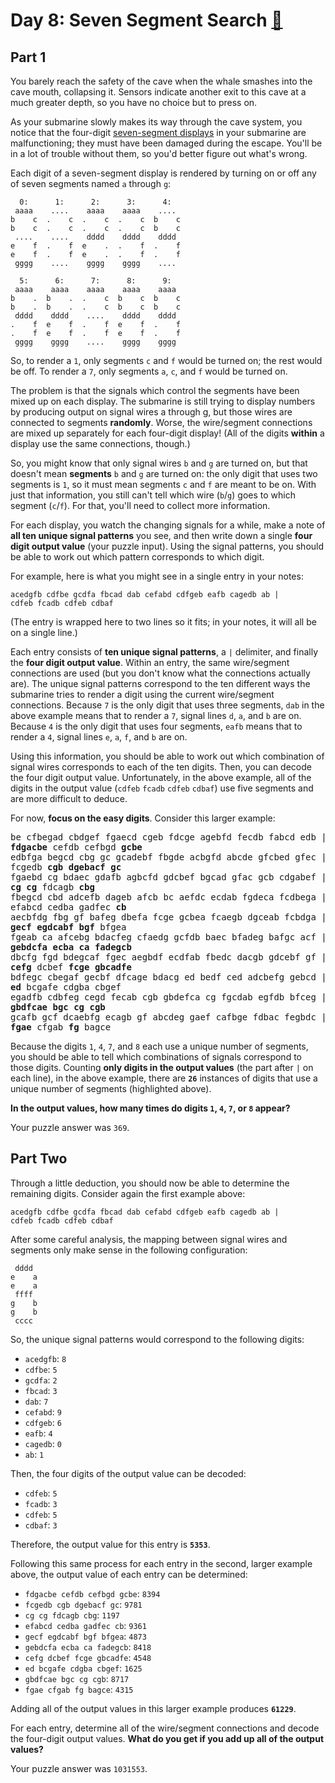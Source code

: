 # Day 8: Seven Segment Search [🔗](https://adventofcode.com/2021/day/8)

## Part 1

You barely reach the safety of the cave when the whale smashes into the cave mouth, collapsing it. Sensors indicate another exit to this cave at a much greater depth, so you have no choice but to press on.

As your submarine slowly makes its way through the cave system, you notice that the four-digit [seven-segment displays](https://en.wikipedia.org/wiki/Seven-segment_display) in your submarine are malfunctioning; they must have been damaged during the escape. You'll be in a lot of trouble without them, so you'd better figure out what's wrong.

Each digit of a seven-segment display is rendered by turning on or off any of seven segments named `a` through `g`:

```
  0:      1:      2:      3:      4:
 aaaa    ....    aaaa    aaaa    ....
b    c  .    c  .    c  .    c  b    c
b    c  .    c  .    c  .    c  b    c
 ....    ....    dddd    dddd    dddd
e    f  .    f  e    .  .    f  .    f
e    f  .    f  e    .  .    f  .    f
 gggg    ....    gggg    gggg    ....

  5:      6:      7:      8:      9:
 aaaa    aaaa    aaaa    aaaa    aaaa
b    .  b    .  .    c  b    c  b    c
b    .  b    .  .    c  b    c  b    c
 dddd    dddd    ....    dddd    dddd
.    f  e    f  .    f  e    f  .    f
.    f  e    f  .    f  e    f  .    f
 gggg    gggg    ....    gggg    gggg
```

So, to render a `1`, only segments `c` and `f` would be turned on; the rest would be off. To render a `7`, only segments `a`, `c`, and `f` would be turned on.

The problem is that the signals which control the segments have been mixed up on each display. The submarine is still trying to display numbers by producing output on signal wires a through g, but those wires are connected to segments **randomly**. Worse, the wire/segment connections are mixed up separately for each four-digit display! (All of the digits **within** a display use the same connections, though.)

So, you might know that only signal wires `b` and `g` are turned on, but that doesn't mean **segments** `b` and `g` are turned on: the only digit that uses two segments is `1`, so it must mean segments `c` and `f` are meant to be on. With just that information, you still can't tell which wire (`b`/`g`) goes to which segment (`c`/`f`). For that, you'll need to collect more information.

For each display, you watch the changing signals for a while, make a note of **all ten unique signal patterns** you see, and then write down a single **four digit output value** (your puzzle input). Using the signal patterns, you should be able to work out which pattern corresponds to which digit.

For example, here is what you might see in a single entry in your notes:

```
acedgfb cdfbe gcdfa fbcad dab cefabd cdfgeb eafb cagedb ab |
cdfeb fcadb cdfeb cdbaf
```

(The entry is wrapped here to two lines so it fits; in your notes, it will all be on a single line.)

Each entry consists of **ten unique signal patterns**, a `|` delimiter, and finally the **four digit output value**. Within an entry, the same wire/segment connections are used (but you don't know what the connections actually are). The unique signal patterns correspond to the ten different ways the submarine tries to render a digit using the current wire/segment connections. Because `7` is the only digit that uses three segments, `dab` in the above example means that to render a `7`, signal lines `d`, `a`, and `b` are on. Because `4` is the only digit that uses four segments, `eafb` means that to render a `4`, signal lines `e`, `a`, `f`, and `b` are on.

Using this information, you should be able to work out which combination of signal wires corresponds to each of the ten digits. Then, you can decode the four digit output value. Unfortunately, in the above example, all of the digits in the output value (`cdfeb` `fcadb` `cdfeb` `cdbaf`) use five segments and are more difficult to deduce.

For now, **focus on the easy digits**. Consider this larger example:

<pre>
be cfbegad cbdgef fgaecd cgeb fdcge agebfd fecdb fabcd edb |
<b>fdgacbe</b> cefdb cefbgd <b>gcbe</b>
edbfga begcd cbg gc gcadebf fbgde acbgfd abcde gfcbed gfec |
fcgedb <b>cgb</b> <b>dgebacf</b> <b>gc</b>
fgaebd cg bdaec gdafb agbcfd gdcbef bgcad gfac gcb cdgabef |
<b>cg</b> <b>cg</b> fdcagb <b>cbg</b>
fbegcd cbd adcefb dageb afcb bc aefdc ecdab fgdeca fcdbega |
efabcd cedba gadfec <b>cb</b>
aecbfdg fbg gf bafeg dbefa fcge gcbea fcaegb dgceab fcbdga |
<b>gecf</b> <b>egdcabf</b> <b>bgf</b> bfgea
fgeab ca afcebg bdacfeg cfaedg gcfdb baec bfadeg bafgc acf |
<b>gebdcfa</b> <b>ecba</b> <b>ca</b> <b>fadegcb</b>
dbcfg fgd bdegcaf fgec aegbdf ecdfab fbedc dacgb gdcebf gf |
<b>cefg</b> dcbef <b>fcge</b> <b>gbcadfe</b>
bdfegc cbegaf gecbf dfcage bdacg ed bedf ced adcbefg gebcd |
<b>ed</b> bcgafe cdgba cbgef
egadfb cdbfeg cegd fecab cgb gbdefca cg fgcdab egfdb bfceg |
<b>gbdfcae</b> <b>bgc</b> <b>cg</b> <b>cgb</b>
gcafb gcf dcaebfg ecagb gf abcdeg gaef cafbge fdbac fegbdc |
<b>fgae</b> cfgab <b>fg</b> bagce
</pre>

Because the digits `1`, `4`, `7`, and `8` each use a unique number of segments, you should be able to tell which combinations of signals correspond to those digits. Counting **only digits in the output values** (the part after `|` on each line), in the above example, there are **`26`** instances of digits that use a unique number of segments (highlighted above).

**In the output values, how many times do digits `1`, `4`, `7`, or `8` appear?**

Your puzzle answer was `369`.

## Part Two

Through a little deduction, you should now be able to determine the remaining digits. Consider again the first example above:

```
acedgfb cdfbe gcdfa fbcad dab cefabd cdfgeb eafb cagedb ab |
cdfeb fcadb cdfeb cdbaf
```

After some careful analysis, the mapping between signal wires and segments only make sense in the following configuration:

```
 dddd
e    a
e    a
 ffff
g    b
g    b
 cccc
```

So, the unique signal patterns would correspond to the following digits:

- `acedgfb`: `8`
- `cdfbe`: `5`
- `gcdfa`: `2`
- `fbcad`: `3`
- `dab`: `7`
- `cefabd`: `9`
- `cdfgeb`: `6`
- `eafb`: `4`
- `cagedb`: `0`
- `ab`: `1`

Then, the four digits of the output value can be decoded:

- `cdfeb`: `5`
- `fcadb`: `3`
- `cdfeb`: `5`
- `cdbaf`: `3`

Therefore, the output value for this entry is **`5353`**.

Following this same process for each entry in the second, larger example above, the output value of each entry can be determined:

- `fdgacbe cefdb cefbgd gcbe`: `8394`
- `fcgedb cgb dgebacf gc`: `9781`
- `cg cg fdcagb cbg`: `1197`
- `efabcd cedba gadfec cb`: `9361`
- `gecf egdcabf bgf bfgea`: `4873`
- `gebdcfa ecba ca fadegcb`: `8418`
- `cefg dcbef fcge gbcadfe`: `4548`
- `ed bcgafe cdgba cbgef`: `1625`
- `gbdfcae bgc cg cgb`: `8717`
- `fgae cfgab fg bagce`: `4315`

Adding all of the output values in this larger example produces **`61229`**.

For each entry, determine all of the wire/segment connections and decode the four-digit output values. **What do you get if you add up all of the output values?**

Your puzzle answer was `1031553`.
